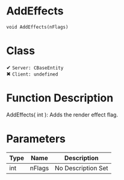 # AddEffects
```
void AddEffects(nFlags)
```
# Class
✔ `Server: CBaseEntity`  
✖ `Client: undefined`  

# Function Description
AddEffects( int ): Adds the render effect flag.
# Parameters
Type|Name|Description
--|--|--
int|nFlags|No Description Set
